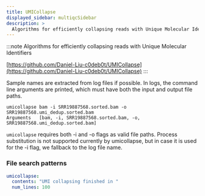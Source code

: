 ```yaml
---
title: UMICollapse
displayed_sidebar: multiqcSidebar
description: >
  Algorithms for efficiently collapsing reads with Unique Molecular Identifiers
---
```


<!--
~~~~~ DO NOT EDIT ~~~~~
This file is autogenerated from the MultiQC module python docstring.
Do not edit the markdown, it will be overwritten.

File path for the source of this content: multiqc/modules/umicollapse/umicollapse.py
~~~~~~~~~~~~~~~~~~~~~~~
-->

:::note
Algorithms for efficiently collapsing reads with Unique Molecular Identifiers

[https://github.com/Daniel-Liu-c0deb0t/UMICollapse](https://github.com/Daniel-Liu-c0deb0t/UMICollapse)
:::

Sample names are extracted from log files if possible. In logs, the command
line arguments are printed, which must have both the input and output
file paths.

```
umicollapse bam -i SRR19887568.sorted.bam -o SRR19887568.umi_dedup.sorted.bam
Arguments	[bam, -i, SRR19887568.sorted.bam, -o, SRR19887568.umi_dedup.sorted.bam]
```

`umicollapse` requires both -i and -o flags as valid file paths. Process
substitution is not supported currently by umicollapse, but in case it is
used for the -i flag, we fallback to the log file name.

### File search patterns

```yaml
umicollapse:
  contents: "UMI collapsing finished in "
  num_lines: 100
```
